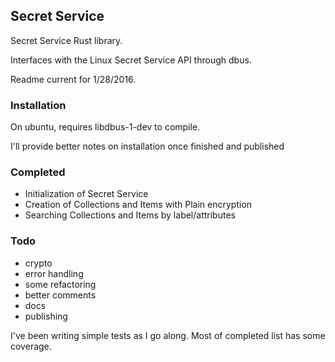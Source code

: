 ## Secret Service

Secret Service Rust library.

Interfaces with the Linux Secret Service API through dbus.

Readme current for 1/28/2016.

### Installation

On ubuntu, requires libdbus-1-dev to compile.

I'll provide better notes on installation once finished and published

### Completed

- Initialization of Secret Service
- Creation of Collections and Items with Plain encryption
- Searching Collections and Items by label/attributes

### Todo

- crypto
- error handling
- some refactoring
- better comments
- docs
- publishing

I've been writing simple tests as I go along. Most of completed list has some coverage.

